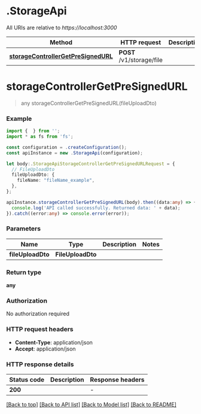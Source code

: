 # .StorageApi

All URIs are relative to *https://localhost:3000*

Method | HTTP request | Description
------------- | ------------- | -------------
[**storageControllerGetPreSignedURL**](StorageApi.md#storageControllerGetPreSignedURL) | **POST** /v1/storage/file | 


# **storageControllerGetPreSignedURL**
> any storageControllerGetPreSignedURL(fileUploadDto)


### Example


```typescript
import {  } from '';
import * as fs from 'fs';

const configuration = .createConfiguration();
const apiInstance = new .StorageApi(configuration);

let body:.StorageApiStorageControllerGetPreSignedURLRequest = {
  // FileUploadDto
  fileUploadDto: {
    fileName: "fileName_example",
  },
};

apiInstance.storageControllerGetPreSignedURL(body).then((data:any) => {
  console.log('API called successfully. Returned data: ' + data);
}).catch((error:any) => console.error(error));
```


### Parameters

Name | Type | Description  | Notes
------------- | ------------- | ------------- | -------------
 **fileUploadDto** | **FileUploadDto**|  |


### Return type

**any**

### Authorization

No authorization required

### HTTP request headers

 - **Content-Type**: application/json
 - **Accept**: application/json


### HTTP response details
| Status code | Description | Response headers |
|-------------|-------------|------------------|
**200** |  |  -  |

[[Back to top]](#) [[Back to API list]](README.md#documentation-for-api-endpoints) [[Back to Model list]](README.md#documentation-for-models) [[Back to README]](README.md)


